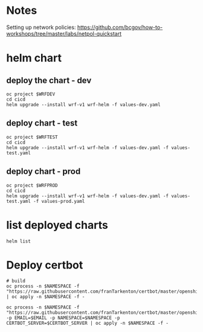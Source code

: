 # Notes

Setting up network policies:
https://github.com/bcgov/how-to-workshops/tree/master/labs/netpol-quickstart

# helm chart

## deploy the chart - dev
```
oc project $WRFDEV
cd cicd
helm upgrade --install wrf-v1 wrf-helm -f values-dev.yaml
```

## deploy chart - test
```
oc project $WRFTEST
cd cicd
helm upgrade --install wrf-v1 wrf-helm -f values-dev.yaml -f values-test.yaml
```

## deploy chart - prod
```
oc project $WRFPROD
cd cicd
helm upgrade --install wrf-v1 wrf-helm -f values-dev.yaml -f values-test.yaml -f values-prod.yaml
```

# list deployed charts
` helm list `


# Deploy certbot
```
# build
oc process -n $NAMESPACE -f "https://raw.githubusercontent.com/franTarkenton/certbot/master/openshift/certbot.bc.yaml" | oc apply -n $NAMESPACE -f -

oc process -n $NAMESPACE -f "https://raw.githubusercontent.com/franTarkenton/certbot/master/openshift/certbot.dc.yaml" -p EMAIL=$EMAIL -p NAMESPACE=$NAMESPACE -p CERTBOT_SERVER=$CERTBOT_SERVER | oc apply -n $NAMESPACE -f -



```